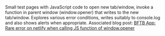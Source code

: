 Small test pages with JavaScript code to open new tab/window, invoke a function in parent window (window.opener) that writes to the new tab/window.
Explores various error conditions, writes suitably to console.log and also shows alerts when appropriate.
Associated blog post: [BFTB App: Rare error on netlify when calling JS function of window.opener](https://raviswdev.blogspot.com/2024/04/bftb-app-rare-error-on-netlify-when.html)
